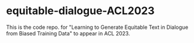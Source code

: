 # equitable-dialogue-ACL2023
This is the code repo. for "Learning to Generate Equitable Text in Dialogue from Biased Training Data" to appear in ACL 2023.
